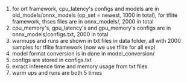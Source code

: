1. for ort framework, cpu_latency's configs and models are in old_models/onnx_models (op_set = newest, 1000 in total), for tflite framework, thses files are in onnx_models/, 2000 in total
2. cpu_memory's, gpu_latency's and gpu_memory's configs are in onnx_models/configs.txt, 2000 in total
3. warmups and runs are shown in txt files in data folder, all with 2000 samples for tflite framework (now we use tflite for all exp)
4. model format conversion is in done in model_conversion/
5. configs are stored in configs.txt
6. exract inference time and memory usage from txt files
7. warm ups and runs are both 5 times